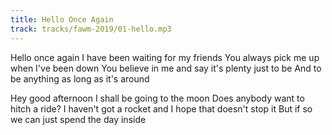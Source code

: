 ```yaml
---
title: Hello Once Again
track: tracks/fawm-2019/01-hello.mp3
---
```


Hello once again I have been waiting for my friends
You always pick me up when I've been down
You believe in me and say it's plenty just to be
And to be anything as long as it's around

Hey good afternoon I shall be going to the moon
Does anybody want to hitch a ride?
I haven't got a rocket and I hope that doesn't stop it
But if so we can just spend the day inside
